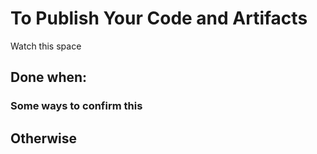 # To Publish Your Code and Artifacts

Watch this space

## Done when:
### Some ways to confirm this
## Otherwise


